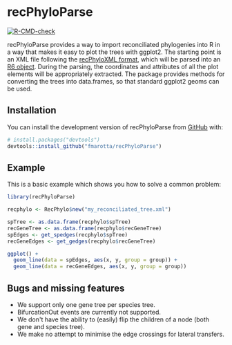 # recPhyloParse

<!-- badges: start -->
  [![R-CMD-check](https://github.com/fmarotta/recPhyloParse/actions/workflows/R-CMD-check.yaml/badge.svg)](https://github.com/fmarotta/recPhyloParse/actions/workflows/R-CMD-check.yaml)
  <!-- badges: end -->

recPhyloParse provides a way to import reconciliated phylogenies into R in a way that makes it easy to plot the trees with ggplot2. The starting point is an XML file following the [recPhyloXML format](http://phylariane.univ-lyon1.fr/recphyloxml/), which will be parsed into an [R6 object](https://r6.r-lib.org/index.html). During the parsing, the coordinates and attributes of all the plot elements will be appropriately extracted. The package provides methods for converting the trees into data.frames, so that standard ggplot2 geoms can be used.

## Installation

You can install the development version of recPhyloParse from [GitHub](https://github.com/) with:

``` r
# install.packages("devtools")
devtools::install_github("fmarotta/recPhyloParse")
```

## Example

This is a basic example which shows you how to solve a common problem:

``` r
library(recPhyloParse)

recphylo <- RecPhylo$new("my_reconciliated_tree.xml")

spTree <- as.data.frame(recphylo$spTree)
recGeneTree <- as.data.frame(recphylo$recGeneTree)
spEdges <- get_spedges(recphylo$spTree)
recGeneEdges <- get_gedges(recphylo$recGeneTree)

ggplot() +
  geom_line(data = spEdges, aes(x, y, group = group)) +
  geom_line(data = recGeneEdges, aes(x, y, group = group))
```

## Bugs and missing features

* We support only one gene tree per species tree.
* BifurcationOut events are currently not supported.
* We don't have the ability to (easily) flip the children of a node (both gene and species tree).
* We make no attempt to minimise the edge crossings for lateral transfers.
